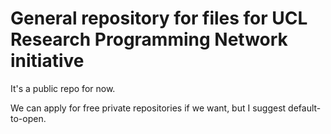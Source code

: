 # General repository for files for UCL Research Programming Network initiative

It's a public repo for now.

We can apply for free private repositories if we want, but I suggest default-to-open.
